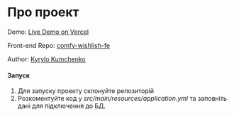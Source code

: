 # Про проект

Demo: [Live Demo on Vercel](https://comfy-wishlist-fe.vercel.app)

Front-end Repo: [comfy-wishlish-fe](https://github.com/Kumchenko/comfy-wishlist-fe)

Author: [Kyrylo Kumchenko](https://github.com/Kumchenko)

#### Запуск

1. Для запуску проекту склонуйте репозиторій
2. Розкоментуйте код у _src/main/resources/application.yml_ та заповніть дані для підключення до БД.
